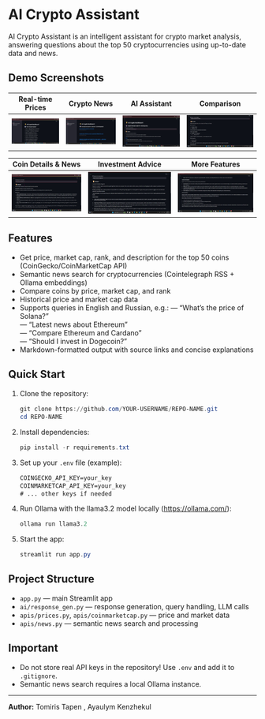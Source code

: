 # AI Crypto Assistant

AI Crypto Assistant is an intelligent assistant for crypto market analysis, answering questions about the top 50 cryptocurrencies using up-to-date data and news.

## Demo Screenshots

| Real-time Prices | Crypto News | AI Assistant | Comparison |
|:---:|:---:|:---:|:---:|
| ![Real-time Prices](images/img1.jpg) | ![Crypto News](images/img2.jpg) | ![AI Assistant](images/img3.jpg) | ![Comparison](images/img4.jpg) |

| Coin Details & News | Investment Advice | More Features |
|:---:|:---:|:---:|
| ![Coin Details](images/img5.jpg) | ![Investment Advice](images/img6.jpg) | ![More Features](images/img7.jpg) |

## Features
- Get price, market cap, rank, and description for the top 50 coins (CoinGecko/CoinMarketCap API)
- Semantic news search for cryptocurrencies (Cointelegraph RSS + Ollama embeddings)
- Compare coins by price, market cap, and rank
- Historical price and market cap data
- Supports queries in English and Russian, e.g.:
  — “What’s the price of Solana?”  
  — “Latest news about Ethereum”  
  — “Compare Ethereum and Cardano”  
  — “Should I invest in Dogecoin?”
- Markdown-formatted output with source links and concise explanations

## Quick Start
1. Clone the repository:
   ```powershell
   git clone https://github.com/YOUR-USERNAME/REPO-NAME.git
   cd REPO-NAME
   ```
2. Install dependencies:
   ```powershell
   pip install -r requirements.txt
   ```
3. Set up your `.env` file (example):
   ```env
   COINGECKO_API_KEY=your_key
   COINMARKETCAP_API_KEY=your_key
   # ... other keys if needed
   ```
4. Run Ollama with the llama3.2 model locally (https://ollama.com/):
   ```powershell
   ollama run llama3.2
   ```
5. Start the app:
   ```powershell
   streamlit run app.py
   ```

## Project Structure
- `app.py` — main Streamlit app
- `ai/response_gen.py` — response generation, query handling, LLM calls
- `apis/prices.py`, `apis/coinmarketcap.py` — price and market data
- `apis/news.py` — semantic news search and processing

## Important
- Do not store real API keys in the repository! Use `.env` and add it to `.gitignore`.
- Semantic news search requires a local Ollama instance.

---

**Author:** Tomiris Tapen , Ayaulym Kenzhekul
